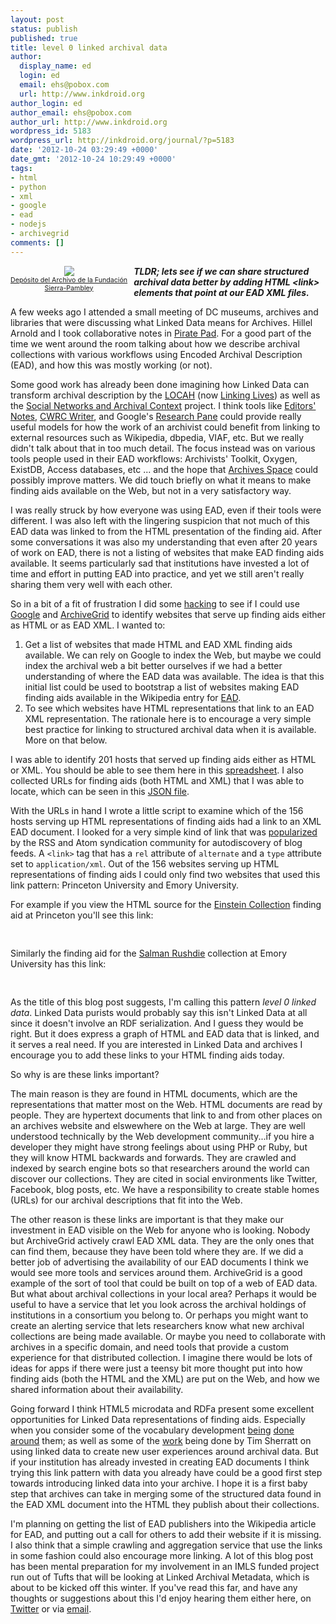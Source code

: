 ```yaml
---
layout: post
status: publish
published: true
title: level 0 linked archival data
author:
  display_name: ed
  login: ed
  email: ehs@pobox.com
  url: http://www.inkdroid.org
author_login: ed
author_email: ehs@pobox.com
author_url: http://www.inkdroid.org
wordpress_id: 5183
wordpress_url: http://inkdroid.org/journal/?p=5183
date: '2012-10-24 03:29:49 +0000'
date_gmt: '2012-10-24 10:29:49 +0000'
tags:
- html
- python
- xml
- google
- ead
- nodejs
- archivegrid
comments: []
---
```


<div style="float: left; font-size: 8pt; text-align: center; margin-right: 10px;"><a href="https://en.wikipedia.org/wiki/File:Fondos_archivo.jpg"><img src="https://upload.wikimedia.org/wikipedia/commons/thumb/9/93/Fondos_archivo.jpg/220px-Fondos_archivo.jpg"/><br />Depósito del Archivo de la Fundación<br />Sierra-Pambley</a></div>
<p><strong><em>TLDR; lets see if we can share structured archival data better by adding HTML &lt;link&gt; elements that point at our EAD XML files.</em></strong></p>
<p>A few weeks ago I attended a small meeting of DC museums, archives and libraries that were discussing what Linked Data means for Archives. Hillel Arnold and I took collaborative notes in <a href="http://piratepad.net/IB2zcWvFDz">Pirate Pad</a>. For a good part of the time we went around the room talking about how we describe archival collections with various workflows using Encoded Archival Description (EAD), and how this was mostly working (or not).</p>
<p>Some good work has already been done imagining how Linked Data can transform archival description by the <a href="http://blogs.ukoln.ac.uk/locah/">LOCAH</a> (now <a href="http://archiveshub.ac.uk/linkinglives/">Linking Lives</a>) as well as the <a href="http://socialarchive.iath.virginia.edu/">Social Networks and Archival Context</a> project. I think tools like <a href="http://editorsnotes.org/">Editors' Notes</a>, <a href="http://www.cwrc.ca/projects/infrastructure-projects/technical-projects/cwrc-writer/">CWRC Writer</a>, and Google's <a href="http://googledocs.blogspot.com/2012/05/find-facts-and-do-research-inside.html">Research Pane</a> could provide really useful models for how the work of an archivist could benefit from linking to external resources such as Wikipedia, dbpedia, VIAF, etc. But we really didn't talk about that in too much detail. The focus instead was on various tools people used in their EAD workflows: Archivists' Toolkit, Oxygen, ExistDB, Access databases, etc ... and the hope that <a href="http://www.archivesspace.org/">Archives Space</a> could possibly improve matters. We did touch briefly on what it means to make finding aids available on the Web, but not in a very satisfactory way.</p>
<p>I was really struck by how everyone was using EAD, even if their tools were different. I was also left with the lingering suspicion that not much of this EAD data was linked to from the HTML presentation of the finding aid. After some conversations it was also my understanding that even after 20 years of work on EAD, there is not a listing of websites that make EAD finding aids available. It seems particularly sad that institutions have invested a lot of time and effort in putting EAD into practice, and yet we still aren't really sharing them very well with each other.</p>
<p>So in a bit of a fit of frustration I did some <a href="http://github.com/edsu/ead-finder">hacking</a> to see if I could use <a href="http://google.com?q=ead+filetype:xml">Google</a> and <a href="http://beta.worldcat.org/archivegrid">ArchiveGrid</a> to identify websites that serve up finding aids either as HTML or as EAD XML. I wanted to:</p>
<ol>
<li>Get a list of websites that made HTML and EAD XML finding aids available. We can rely on Google to index the Web, but maybe we could index the archival web a bit better ourselves if we had a better understanding of where the EAD data was available. The idea is that this initial list could be used to bootstrap a list of websites making EAD finding aids available in the Wikipedia entry for <a href="https://en.wikipedia.org/wiki/Encoded_Archival_Description">EAD</a>.</li>
<li>To see which websites have HTML representations that link to an EAD XML representation. The rationale here is to encourage a very simple best practice for linking to structured archival data when it is available. More on that below.</li>
</ol>
<p>I was able to identify 201 hosts that served up finding aids either as HTML or XML. You should be able to see them here in this <a href="https://docs.google.com/spreadsheet/ccc?key=0Ak6uboYXcJbBdEFMODhhN1dSaWlUNTRQX05pcmEtLWc#gid=0">spreadsheet</a>. I also collected URLs for finding aids (both HTML and XML) that I was able to locate, which can be seen in this <a href="https://github.com/edsu/ead-finder/blob/master/dump.json">JSON file</a>. </p>
<p>With the URLs in hand I wrote a little script to examine which of the 156 hosts serving up HTML representations of finding aids had a link to an XML EAD document. I looked for a very simple kind of link that was <a href="http://www.rssboard.org/rss-autodiscovery">popularized</a> by the RSS and Atom syndication community for autodiscovery of blog feeds. A <code>&lt;link&gt;</code> tag that has a <code>rel</code> attribute of <code>alternate</code> and a <code>type</code> attribute set to <code>application/xml</code>. Out of the 156 websites serving up HTML representations of finding aids I could only find two websites that used this link pattern: Princeton University and Emory University. </p>
<p>For example if you view the HTML source for the <a href="http://findingaids.princeton.edu/collections/C1022">Einstein Collection</a> finding aid at Princeton you'll see this link:</p>
<pre lang="html">
<link rel="alternate" type="application/xml" href="http://findingaids.princeton.edu/collections/C1022.xml" />
</pre>
<p>Similarly the finding aid for the <a href="http://findingaids.library.emory.edu/documents/rushdie1000/">Salman Rushdie</a> collection at Emory University has this link:</p>
<pre lang="html">
<link rel="alternate" type="application/xml" href="/documents/rushdie1000/EAD/" />
</pre>
<p>As the title of this blog post suggests, I'm calling this pattern <em>level 0 linked data</em>. Linked Data purists would probably say this isn't Linked Data at all since it doesn't involve an RDF serialization. And I guess they would be right. But it does express a graph of HTML and EAD data that is linked, and it serves a real need. If you are interested in Linked Data and archives I encourage you to add these links to your HTML finding aids today. </p>
<p>So why is are these links important? </p>
<p>The main reason is they are found in HTML documents, which are the representations that matter most on the Web. HTML documents are read by people. They are hypertext documents that link to and from other places on an archives website and elswewhere on the Web at large. They are well understood technically by the Web development community...if you hire a developer they might have strong feelings about using PHP or Ruby, but they will know HTML backwards and forwards. They are crawled and indexed by search engine bots so that researchers around the world can discover our collections. They are cited in social environments like Twitter, Facebook, blog posts, etc. We have a responsibility to create stable homes (URLs) for our archival descriptions that fit into the Web.</p>
<p>The other reason is these links are important is that they make our investment in EAD visible on the Web for anyone who is looking. Nobody but ArchiveGrid actively crawl EAD XML data. They are the only ones that can find them, because they have been told where they are. If we did a better job of advertising the availability of our EAD documents I think we would see more tools and services around them. ArchiveGrid is a good example of the sort of tool that could be built on top of a web of EAD data. But what about archival collections in your local area? Perhaps it would be useful to have a service that let you look across the archival holdings of institutions in a consortium you belong to. Or perhaps you might want to create an alerting service that lets researchers know what new archival collections are being made available. Or maybe you need to collaborate with archives in a specific domain, and need tools that provide a custom experience for that distributed collection. I imagine there would be lots of ideas for apps if there were just a teensy bit more thought put into how finding aids (both the HTML and the XML) are put on the Web, and how we shared information about their availability.</p>
<p>Going forward I think HTML5 microdata and RDFa present some excellent opportunities for Linked Data representations of finding aids. Especially when you consider some of the vocabulary development <a href="http://purl.org/archival/vocab/arch">being</a> <a href="http://archivi.ibc.regione.emilia-romagna.it/ontology/reference_document/referencedocument.html">done</a> <a href="http://blogs.ukoln.ac.uk/locah/2011/02/16/two-changes-to-the-model-and-some-definitions/">around</a> them; as well as some of the <a href="http://discontents.com.au/tag/linked-data">work</a> being done by Tim Sherratt on using  linked data to create new user experiences around archival data. But if your institution has already invested in creating EAD documents I think trying this link pattern with data you already have could be a good first step towards introducing linked data into your archive. I hope it is a first baby step that archives can take in merging some of the structured data found in the EAD XML document into the HTML they publish about their collections.</p>
<p>I'm planning on getting the list of EAD publishers into the Wikipedia article for EAD, and putting out a call for others to add their website if it is missing. I also think that a simple crawling and aggregation service that use the links in some fashion could also encourage more linking. A lot of this blog post has been mental preparation for my involvement in an IMLS funded project run out of Tufts that will be looking at Linked Archival Metadata, which is about to be kicked off this winter. If you've read this far, and have any thoughts or suggestions about this I'd enjoy hearing them either here, on <a href="http://twitter.com/edsu">Twitter</a> or via <a href="mailto:ehs@pobox.com">email</a>.</p>
